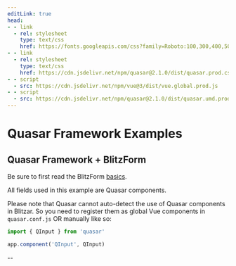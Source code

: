 ```yaml
---
editLink: true
head:
- - link
  - rel: stylesheet
    type: text/css
    href: https://fonts.googleapis.com/css?family=Roboto:100,300,400,500,700,900|Material+Icons
- - link
  - rel: stylesheet
    type: text/css
    href: https://cdn.jsdelivr.net/npm/quasar@2.1.0/dist/quasar.prod.css
- - script
  - src: https://cdn.jsdelivr.net/npm/vue@3/dist/vue.global.prod.js
- - script
  - src: https://cdn.jsdelivr.net/npm/quasar@2.1.0/dist/quasar.umd.prod.js
---
```


# Quasar Framework Examples

## Quasar Framework + BlitzForm

Be sure to first read the BlitzForm [basics](/blitz-form/).

All fields used in this example are Quasar components.

Please note that Quasar cannot auto-detect the use of Quasar components in Blitzar. So you need to register them as global Vue components in `quasar.conf.js` OR manually like so:

```js
import { QInput } from 'quasar'

app.component('QInput', QInput)
```

<CodeBlockComponent filename="example-quasar/BlitzForm" />



--

<!-- ### Vuetify

All fields used in this example are Vuetify components.

Please note that Vuetify cannot auto-detect the use of Vuetify components in Blitzar. So you need to register them as global Vue components like so:

```js
import { VTextField } from 'vuetify/lib'

Vue.component('VTextField', VTextField)
```

<CodeBlockComponent filename="blitz-form/Frameworks - Vuetify" /> -->

